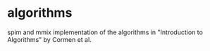 # algorithms
spim and mmix implementation of the algorithms in "Introduction to Algorithms" by Cormen et al.
